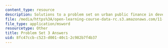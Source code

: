 ```yaml
---
content_type: resource
description: Solutions to a problem set on urban public finance in developing countries.
file: /media/https%3A/open-learning-course-data-rc.s3.amazonaws.com/11-487-urban-public-finance-in-developing-countries-fall-2004/8fc47ccbc523d00140c12c982b7f4b37_ps3_ans.xls
file_type: application/msword
resourcetype: Other
title: Problem Set 3 Answers
uid: 8fc47ccb-c523-d001-40c1-2c982b7f4b37
---
```

